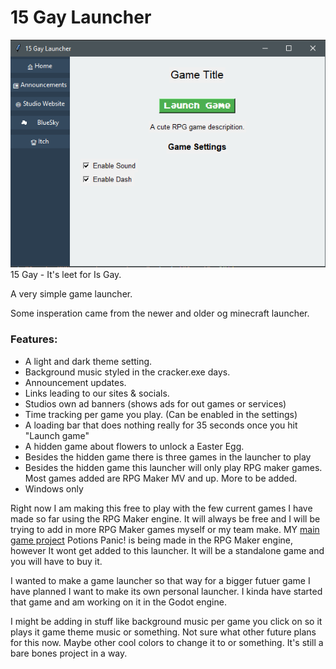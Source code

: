 # 15 Gay Launcher

![Launcher Screen Shot](https://github.com/safejoy/15-Gay-Launcher/blob/master/Images/Screenshot_233.png)
15 Gay - It's leet for Is Gay.

A very simple game launcher.

Some insperation came from the newer and older og minecraft launcher.

### Features:
- A light and dark theme setting.
- Background music styled in the cracker.exe days.
- Announcement updates.
- Links leading to our sites & socials.
- Studios own ad banners (shows ads for out games or services)
- Time tracking per game you play. (Can be enabled in the settings)
- A loading bar that does nothing really for 35 seconds once you hit "Launch game"
- A hidden game about flowers to unlock a Easter Egg.
- Besides the hidden game there is three games in the launcher to play
- Besides the hidden game this launcher will only play RPG maker games. Most games added are RPG Maker MV and up. More to be added.
- Windows only

Right now I am making this free to play with the few current games I have made so far using the RPG Maker engine. It will always be free and I will be trying to add in more RPG Maker games myself or my team make. MY [main game project](https://github.com/safejoy/potions-panic) Potions Panic! is being made in the RPG Maker engine, however It wont get added to this launcher. It will be a standalone game and you will have to buy it.

I wanted to make a game launcher so that way for a bigger futuer game I have planned I want to make its own personal launcher. I kinda have started that game and am working on it in the Godot engine.

I might be adding in stuff like background music per game you click on so it plays it game theme music or something. Not sure what other future plans for this now. Maybe other cool colors to change it to or something. It's still a bare bones project in a way.